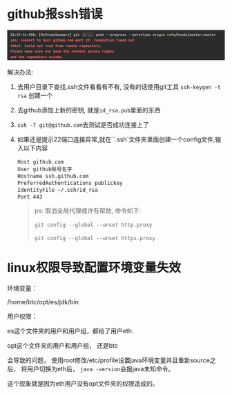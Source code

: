 # github报ssh错误

![image-20220302223010086](error/image-20220302223010086.png)

解决办法:

1. 去用户目录下查找.ssh文件看看有不有, 没有的话使用git工具 `ssh-keygen -t rsa` 创建一个

2. 去github添加上新的密钥, 就是`id_rsa.pub`里面的东西

3. `ssh -T git@github.com`去测试是否成功连接上了

4. 如果还是提示22端口连接异常,就在``.ssh`文件夹里面创建一个config文件,输入以下内容

   ```text
   Host github.com
   User github账号名字
   Hostname ssh.github.com
   PreferredAuthentications publickey
   IdentityFile ~/.ssh/id_rsa
   Port 443
   ```
   > ps: 取消全局代理或许有帮助, 命令如下:
   >
   > `git config --global --unset http.proxy`
   >
   > `git config --global --unset https.proxy`



# linux权限导致配置环境变量失效

环境变量：

/home/btc/opt/es/jdk/bin

用户权限：

es这个文件夹的用户和用户组，都给了用户eth.

opt这个文件夹的用户和用户组， 还是btc

会导致的问题， 使用root修改/etc/profile设置java环境变量并且重新source之后， 将用户切换为eth后， `java -version`会报java未知命令。

这个现象就是因为eth用户没有opt文件夹的权限造成的。